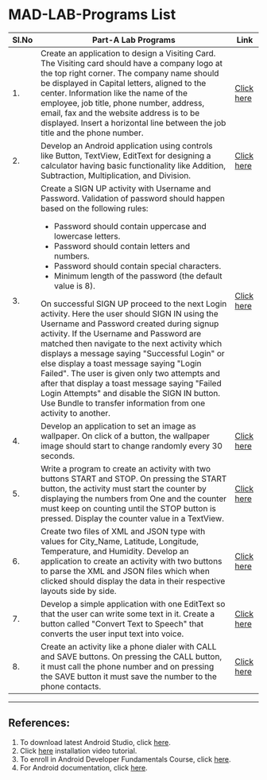 # MAD-LAB-Programs List

| Sl.No | Part-A Lab Programs | Link |
|--|--|--|
| 1. | Create an application to design a Visiting Card. The Visiting card should have a company logo at the top right corner. The company name should be displayed in Capital letters, aligned to the center. Information like the name of the employee, job title, phone number, address, email, fax and the website address is to be displayed. Insert a horizontal line between the job title and the phone number.| [Click here](p1-VisitingCard/) |
| 2. | Develop an Android application using controls like Button, TextView, EditText for designing a calculator having basic functionality like Addition, Subtraction, Multiplication, and Division. | [Click here](p2-SimpleCalculator/) |
| 3. | Create a SIGN UP activity with Username and Password. Validation of password should happen based on the following rules:  <ul><li>Password should contain uppercase and lowercase letters.</li><li>Password should contain letters and numbers.</li><li>Password should contain special characters.</li><li>Minimum length of the password (the default value is 8).</li></ul>On successful SIGN UP proceed to the next Login activity. Here the user should SIGN IN using the Username and Password created during signup activity. If the Username and Password are matched then navigate to the next activity which displays a message saying "Successful Login" or else display a toast message saying "Login Failed". The user is given only two attempts and after that display a toast message saying "Failed Login Attempts" and disable the SIGN IN button. Use Bundle to transfer information from one activity to another. | [Click here](p3-LoginActivity/) |
| 4. | Develop an application to set an image as wallpaper. On click of a button, the wallpaper image should start to change randomly every 30 seconds. | [Click here](p4-WallpaperApp/) |
| 5. | Write a program to create an activity with two buttons START and STOP. On pressing the START button, the activity must start the counter by displaying the numbers from One and the counter must keep on counting until the STOP button is pressed. Display the counter value in a TextView. | [Click here](p5-CounterApp/) |
| 6. | Create two files of XML and JSON type with values for City_Name, Latitude, Longitude, Temperature, and Humidity. Develop an application to create an activity with two buttons to parse the XML and JSON files which when clicked should display the data in their respective layouts side by side. | [Click here](p6-ParsingXmlAndJson/) |
| 7. | Develop a simple application with one EditText so that the user can write some text in it. Create a button called "Convert Text to Speech" that converts the user input text into voice. | [Click here](p7-TextToSpeechApp/) |
| 8. | Create an activity like a phone dialer with CALL and SAVE buttons. On pressing the CALL button, it must call the phone number and on pressing the SAVE button it must save the number to the phone contacts. | [Click here](p8-CallAndSaveApp/) |

---

## References:
1. To download latest Android Studio, click [here](https://developer.android.com/studio).
2. Click [here](https://youtu.be/0zx_eFyHRU0?t=371) installation video tutorial.
2. To enroll in Android Developer Fundamentals Course, click [here](https://developer.android.com/courses/fundamentals-training/overview-v2).
3. For Android documentation, click [here](https://developer.android.com/guide).
